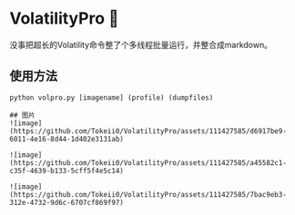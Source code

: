 # VolatilityPro 🌟

没事把超长的Volatility命令整了个多线程批量运行，并整合成markdown。

## 使用方法

```shell
python volpro.py [imagename] (profile) (dumpfiles)

## 图片
![image](https://github.com/Tokeii0/VolatilityPro/assets/111427585/d6917be9-6011-4e16-8d44-1d402e3131ab)

![image](https://github.com/Tokeii0/VolatilityPro/assets/111427585/a45582c1-c35f-4639-b133-5cff5f4e5c14)

![image](https://github.com/Tokeii0/VolatilityPro/assets/111427585/7bac9eb3-312e-4732-9d6c-6707cf869f97)


